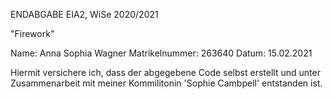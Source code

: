 ENDABGABE EIA2, WiSe 2020/2021

"Firework"

Name: Anna Sophia Wagner
Matrikelnummer: 263640
Datum: 15.02.2021

Hiermit versichere ich, dass der abgegebene Code selbst erstellt und unter
Zusammenarbeit mit meiner Kommilitonin 'Sophie Cambpell' entstanden ist. 


